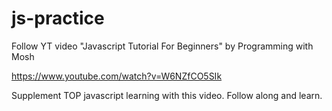 # js-practice
Follow YT video "Javascript  Tutorial For Beginners" by Programming with Mosh

https://www.youtube.com/watch?v=W6NZfCO5SIk

Supplement TOP javascript learning with this video. Follow along and learn.